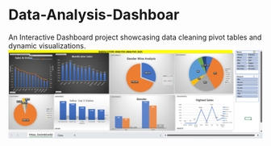 # Data-Analysis-Dashboar
An Interactive Dashboard project showcasing data cleaning pivot tables and dynamic visualizations.
![Dashboard Preview](Dashboard%20Picture.png)
